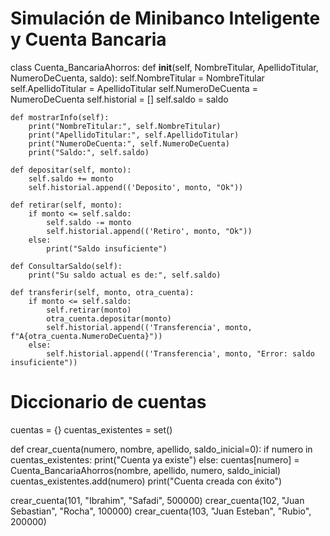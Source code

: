 # Simulación de Minibanco Inteligente y Cuenta Bancaria
class Cuenta_BancariaAhorros:
    def __init__(self, NombreTitular, ApellidoTitular, NumeroDeCuenta, saldo):
        self.NombreTitular = NombreTitular
        self.ApellidoTitular = ApellidoTitular
        self.NumeroDeCuenta = NumeroDeCuenta
        self.historial = []
        self.saldo = saldo

    def mostrarInfo(self):
        print("NombreTitular:", self.NombreTitular)
        print("ApellidoTitular:", self.ApellidoTitular)
        print("NumeroDeCuenta:", self.NumeroDeCuenta)
        print("Saldo:", self.saldo)

    def depositar(self, monto):
        self.saldo += monto
        self.historial.append(('Deposito', monto, "Ok"))

    def retirar(self, monto):
        if monto <= self.saldo:
            self.saldo -= monto
            self.historial.append(('Retiro', monto, "Ok"))
        else:
            print("Saldo insuficiente")

    def ConsultarSaldo(self):
        print("Su saldo actual es de:", self.saldo)

    def transferir(self, monto, otra_cuenta):
        if monto <= self.saldo:
            self.retirar(monto)
            otra_cuenta.depositar(monto)
            self.historial.append(('Transferencia', monto, f"A{otra_cuenta.NumeroDeCuenta}"))
        else:
            self.historial.append(('Transferencia', monto, "Error: saldo insuficiente"))


# Diccionario de cuentas
cuentas = {}
cuentas_existentes = set()

def crear_cuenta(numero, nombre, apellido, saldo_inicial=0):
    if numero in cuentas_existentes:
        print("Cuenta ya existe")
    else:
        cuentas[numero] = Cuenta_BancariaAhorros(nombre, apellido, numero, saldo_inicial)
        cuentas_existentes.add(numero)
        print("Cuenta creada con éxito")



crear_cuenta(101, "Ibrahim", "Safadi", 500000)
crear_cuenta(102, "Juan Sebastian", "Rocha", 100000)
crear_cuenta(103, "Juan Esteban", "Rubio", 200000)
